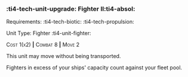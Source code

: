 ### :ti4-tech-unit-upgrade: **Fighter II**:ti4-absol:

Requirements: :ti4-tech-biotic: :ti4-tech-propulsion:

Unit Type: Fighter :ti4-unit-fighter:

<span style="font-variant:small-caps;">Cost 1(x2)</span> __|__ <span style="font-variant:small-caps;">Combat 8</span> __|__ <span style="font-variant:small-caps;">Move 2</span>

This unit may move without being transported.

Fighters in excess of your ships' capacity count against your fleet pool.
